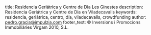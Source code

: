 title: Residencia Geriátrica y Centre de Dia Les Ginestes
description: Residencia Geriátrica y Centre de Dia en Viladecavalls
keywords: residencia, geriátrica, centro, día, viladecavalls, crowdfunding
author: pedro.gracia@impulzia.com
footer_text: &copy; Inversions i Promocions Immobiliàries Virgam 2010, S.L.
